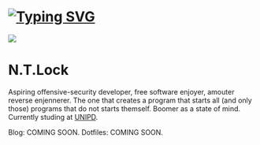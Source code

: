 # [![Typing SVG](https://readme-typing-svg.demolab.com?font=Cascadia+Code&size=32&duration=4000&pause=1000&color=A30002&center=true&vCenter=true&random=false&width=450&lines=N.T.Lock)](https://git.io/typing-svg)
[![](https://skillicons.dev/icons?i=c,cpp,rust,bash,powershell,git,neovim,arch,windows)](https://skillicons.dev)

# N.T.Lock

Aspiring offensive-security developer, free software enjoyer, amouter reverse enjennerer.
The one that creates a program that starts all (and only those) programs that do not starts themself. Boomer as a state of mind.
Currently studing at [UNIPD](https://www.unipd.it/).

Blog: COMING SOON. 
Dotfiles: COMING SOON. 
